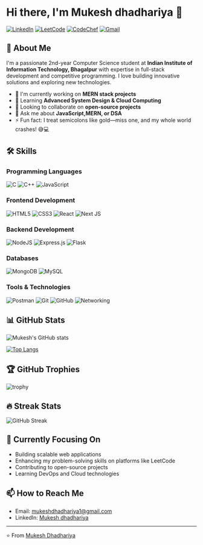 # Hi there, I'm Mukesh dhadhariya 👋

[![LinkedIn](https://img.shields.io/badge/LinkedIn-0077B5?style=for-the-badge&logo=linkedin&logoColor=white)](https://www.linkedin.com/in/mukesh-dhadhariya-5a4b99290/)
[![LeetCode](https://img.shields.io/badge/-LeetCode-FFA116?style=for-the-badge&logo=LeetCode&logoColor=black)](https://leetcode.com/u/mukeshhdhadhariya/)
[![CodeChef](https://img.shields.io/badge/CodeChef-%23964B00.svg?style=for-the-badge&logo=CodeChef&logoColor=white)](https://www.codechef.com/users/yourusername)
[![Gmail](https://img.shields.io/badge/Gmail-D14836?style=for-the-badge&logo=gmail&logoColor=white)](mailto:mukeshdhadhariya1@gmail.com)

## 🚀 About Me

I'm a passionate 2nd-year Computer Science student at **Indian Institute of Information Technology, Bhagalpur** with expertise in full-stack development and competitive programming. I love building innovative solutions and exploring new technologies.

- 🔭 I'm currently working on **MERN stack projects**
- 🌱 Learning **Advanced System Design & Cloud Computing**
- 👯 Looking to collaborate on **open-source projects**
- 💬 Ask me about **JavaScript,MERN, or DSA**
- ⚡ Fun fact: I treat semicolons like gold—miss one, and my whole world crashes! 😅💻

## 🛠️ Skills

### Programming Languages
![C](https://img.shields.io/badge/c-%2300599C.svg?style=for-the-badge&logo=c&logoColor=white)
![C++](https://img.shields.io/badge/c++-%2300599C.svg?style=for-the-badge&logo=c%2B%2B&logoColor=white)
![JavaScript](https://img.shields.io/badge/javascript-%23323330.svg?style=for-the-badge&logo=javascript&logoColor=%23F7DF1E)

### Frontend Development
![HTML5](https://img.shields.io/badge/html5-%23E34F26.svg?style=for-the-badge&logo=html5&logoColor=white)
![CSS3](https://img.shields.io/badge/css3-%231572B6.svg?style=for-the-badge&logo=css3&logoColor=white)
![React](https://img.shields.io/badge/react-%2320232a.svg?style=for-the-badge&logo=react&logoColor=%2361DAFB)
![Next JS](https://img.shields.io/badge/Next-black?style=for-the-badge&logo=next.js&logoColor=white)

### Backend Development
![NodeJS](https://img.shields.io/badge/node.js-6DA55F?style=for-the-badge&logo=node.js&logoColor=white)
![Express.js](https://img.shields.io/badge/express.js-%23404d59.svg?style=for-the-badge&logo=express&logoColor=%2361DAFB)
![Flask](https://img.shields.io/badge/flask-%23000.svg?style=for-the-badge&logo=flask&logoColor=white)

### Databases
![MongoDB](https://img.shields.io/badge/MongoDB-%234ea94b.svg?style=for-the-badge&logo=mongodb&logoColor=white)
![MySQL](https://img.shields.io/badge/mysql-%2300f.svg?style=for-the-badge&logo=mysql&logoColor=white)

### Tools & Technologies
![Postman](https://img.shields.io/badge/Postman-FF6C37?style=for-the-badge&logo=postman&logoColor=white)
![Git](https://img.shields.io/badge/git-%23F05033.svg?style=for-the-badge&logo=git&logoColor=white)
![GitHub](https://img.shields.io/badge/github-%23121011.svg?style=for-the-badge&logo=github&logoColor=white)
![Networking](https://img.shields.io/badge/Networking-Expert-orange?style=for-the-badge)

## 📊 GitHub Stats

![Mukesh's GitHub stats](https://github-readme-stats.vercel.app/api?username=mukeshdhadhariya&show_icons=true&theme=radical)

[![Top Langs](https://github-readme-stats.vercel.app/api/top-langs/?username=mukeshdhadhariya&layout=compact&theme=radical)](https://github.com/mukeshdhadhariya/github-readme-stats)

## 🏆 GitHub Trophies

![trophy](https://github-profile-trophy.vercel.app/?username=mukeshdhadhariya&theme=onedark&no-frame=true&row=1)

## 🔥 Streak Stats

![GitHub Streak](https://streak-stats.demolab.com/?user=mukeshdhadhariya&theme=radical)

## 🎯 Currently Focusing On

- Building scalable web applications
- Enhancing my problem-solving skills on platforms like LeetCode
- Contributing to open-source projects
- Learning DevOps and Cloud technologies

## 📫 How to Reach Me

- Email: mukeshdhadhariya1@gmail.com
- LinkedIn: [Mukesh dhadhariya](https://www.linkedin.com/in/mukesh-dhadhariya-5a4b99290/)

---

⭐️ From [Mukesh Dhadhariya](https://github.com/mukeshdhadhariya)
